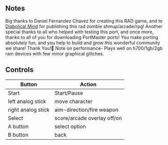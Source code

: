 ## Notes

Big thanks to Daniel Fernandez Chavez for creating this RAD game, and to [Diabolical Mind](https://store.steampowered.com/) for publishing this rad zombie shmup/arcade/rpg! 
Another special thanks to all who helped with testing this port, and once more, thanks to all of you for downloading PortMaster ports! You make porting absolutely fun, and you help to build and grow this wonderful community we share! Thank You!🎩
Note on performance- Plays well on h700/1gb/2gb ram devices with few minor graphical glitches.
## Controls

| Button | Action |
|--|--| 
|Start|Start/Pause|
|left analog stick|move character|
|right analog stick|aim-direction/fire weapon|
|Select|score/arcade overlay off/on|
|A button|select option|
|B button|back|


